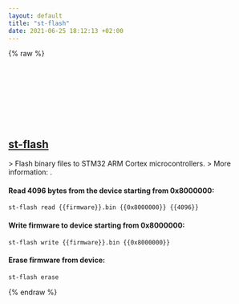 ```yaml
---
layout: default
title: "st-flash"
date: 2021-06-25 18:12:13 +02:00
---
```

{% raw %}
<h2 id="st-flash">
  <a href="/en/common/st-flash.html">st-flash</a> <a href="#st-flash"><svg class="icon">
    <use href="/assets/images/unicode_sprite.svg#link" />
  </svg></a>
</h2>
> Flash binary files to STM32 ARM Cortex microcontrollers.
> More information: <https://github.com/texane/stlink>.

#### Read 4096 bytes from the device starting from 0x8000000:
```shell
st-flash read {{firmware}}.bin {{0x8000000}} {{4096}}
```
#### Write firmware to device starting from 0x8000000:
```shell
st-flash write {{firmware}}.bin {{0x8000000}}
```
#### Erase firmware from device:
```shell
st-flash erase
```
{% endraw %}